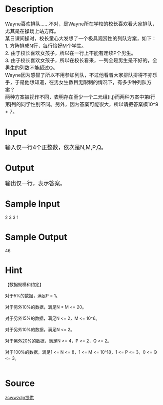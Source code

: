 
# Description

<div class="content"><p><span style="font-size: medium">Wayne喜欢排队……不对，是Wayne所在学校的校长喜欢看大家排队，尤其是在操场上站方阵。<br/>
某日课间操时，校长童心大发想了一个极具观赏性的列队方案，如下：<br/>
1. 方阵排成N行，每行恰好M个学生。<br/>
2. 由于校长喜欢女孩子，所以在一行上不能有连续P个男生。<br/>
3. 由于校长喜欢女孩子，所以在校长看来，一列全是男生是不好的，全男生的列数不能超过Q。<br/>
Wayne因为感冒了所以不用参加列队，不过他看着大家排队排得不亦乐乎，于是他想知道，在男女生数目无限制的情况下，有多少种列队方案？<br/>
两种方案被视作不同，表明存在至少一个二元组(i,j)而两种方案中第i行第j列的同学性别不同。另外，因为答案可能很大，所以请把答案模10^9 + 7。<br/>
</span></p></div>

# Input

<div class="content"><p><font size="4">输入仅一行4个正整数，依次是N,M,P,Q。<br/>
</font></p></div>

# Output

<div class="content"><p><font size="4">输出仅一行，表示答案。<br/>
</font></p></div>

# Sample Input

<div class="content"><span class="sampledata">2 3 3 1<br/>
</span></div>

# Sample Output

<div class="content"><span class="sampledata">46<br/>
</span></div>

# Hint

<div class="content"><p></p><p>【数据规模和约定】<br/><br/>
对于5%的数据，满足P = 1。<br/><br/>
对于另外10%的数据，满足N * M &lt;= 20。<br/><br/>
对于另外15%的数据，满足N &lt;= 2，M &lt;= 10^6。<br/><br/>
对于另外10%的数据，满足N &lt;= 2。<br/><br/>
对于另外20%的数据，满足N &lt;= 4，P &lt;= 2，Q &lt;= 2。<br/><br/>
对于100%的数据，满足1 &lt;= N &lt;= 8，1 &lt;= M &lt;= 10^18，1 &lt;= P &lt;= 3，0 &lt;= Q &lt;= 3。<br/><br/>
</p><p></p></div>

# Source

<div class="content"><p><a href="problemset.php?search=zcwwzdjn提供">zcwwzdjn提供</a></p></div>


